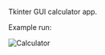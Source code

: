 Tkinter GUI calculator app.

Example run:

![Calculator](https://cdn.discordapp.com/attachments/905301278647783428/1127321748396851261/image.png)
